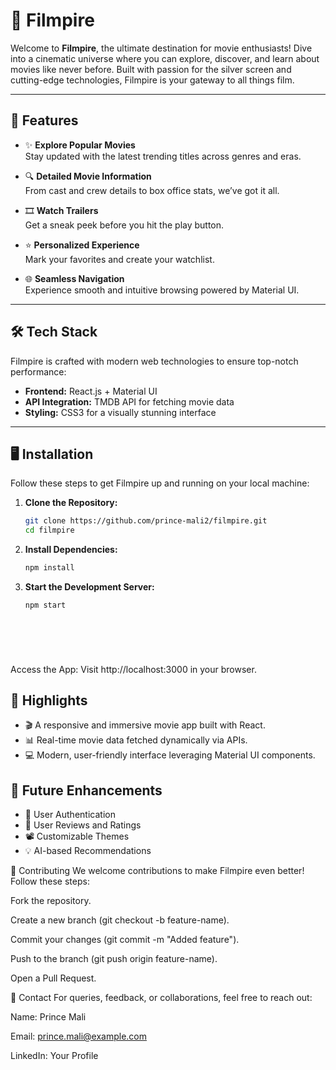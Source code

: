 # 🎥 Filmpire  

Welcome to **Filmpire**, the ultimate destination for movie enthusiasts! Dive into a cinematic universe where you can explore, discover, and learn about movies like never before. Built with passion for the silver screen and cutting-edge technologies, Filmpire is your gateway to all things film.

---

## 🚀 Features  

- ✨ **Explore Popular Movies**  
  Stay updated with the latest trending titles across genres and eras.  

- 🔍 **Detailed Movie Information**  
  From cast and crew details to box office stats, we’ve got it all.  

- 🎞️ **Watch Trailers**  
  Get a sneak peek before you hit the play button.  

- ⭐ **Personalized Experience**  
  Mark your favorites and create your watchlist.  

- 🌐 **Seamless Navigation**  
  Experience smooth and intuitive browsing powered by Material UI.  

---

## 🛠️ Tech Stack  

Filmpire is crafted with modern web technologies to ensure top-notch performance:  

- **Frontend:** React.js + Material UI  
- **API Integration:** TMDB API for fetching movie data  
- **Styling:** CSS3 for a visually stunning interface  

---

## 🖥️ Installation  

Follow these steps to get Filmpire up and running on your local machine:  

1. **Clone the Repository:**  
   ```bash  
   git clone https://github.com/prince-mali2/filmpire.git  
   cd filmpire  


2. **Install Dependencies:**  
   ```bash  
   npm install  

2. **Start the Development Server:**  
   ```bash  
   npm start         
 



 
Access the App:
Visit http://localhost:3000 in your browser.

## 🌟 Highlights
- 🎬 A responsive and immersive movie app built with React.
- 📊 Real-time movie data fetched dynamically via APIs.
- 💻 Modern, user-friendly interface leveraging Material UI components.

## 🎯 Future Enhancements
- 🔐 User Authentication
- 💬 User Reviews and Ratings
- 📽️ Customizable Themes
- 💡 AI-based Recommendations

🤝 Contributing
We welcome contributions to make Filmpire even better! Follow these steps:

Fork the repository.

Create a new branch (git checkout -b feature-name).

Commit your changes (git commit -m "Added feature").

Push to the branch (git push origin feature-name).

Open a Pull Request.

📧 Contact
For queries, feedback, or collaborations, feel free to reach out:

Name: Prince Mali

Email: prince.mali@example.com

LinkedIn: Your Profile

